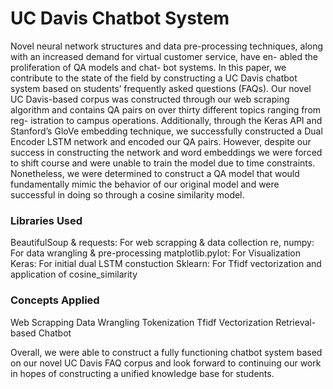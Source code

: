 # UC Davis Chatbot System

Novel neural network structures and data pre-processing techniques, along with an increased demand for virtual customer service, have en- abled the proliferation of QA models and chat- bot systems. In this paper, we contribute to the state of the field by constructing a UC Davis chatbot system based on students’ frequently asked questions (FAQs). Our novel UC Davis-based corpus was constructed through our web scraping algorithm and contains QA pairs on over thirty different topics ranging from reg- istration to campus operations. Additionally, through the Keras API and Stanford’s GloVe embedding technique, we successfully constructed a Dual Encoder LSTM network and encoded our QA pairs. However, despite our success in constructing the network and word embeddings we were forced to shift course and were unable to train the model due to time constraints. Nonetheless, we were determined to construct a QA model that would fundamentally mimic the behavior of our original model and were successful in doing so through a cosine similarity model. 

### Libraries Used
BeautifulSoup & requests: For web scrapping & data collection
re, numpy: For data wrangling & pre-processing
matplotlib.pylot: For Visualization
Keras: For initial dual LSTM constuction
Sklearn: For Tfidf vectorization and application of cosine_similarity

### Concepts Applied
Web Scrapping
Data Wrangling
Tokenization
Tfidf Vectorization
Retrieval-based Chatbot

Overall, we were able to construct a fully functioning chatbot system based on our novel UC Davis FAQ corpus and look forward to continuing our work in hopes of constructing a unified knowledge base for students.
